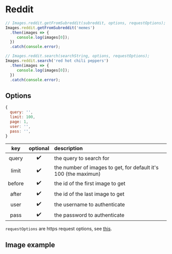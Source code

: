 # Reddit

```js
// Images.reddit.getFromSubreddit(subreddit, options, requestOptions);
Images.reddit.getFromSubreddit('memes')
  .then(images => {
     console.log(images[0]);
  })
  .catch(console.error);

// Images.reddit.search(searchString, options, requestOptions);
Images.reddit.search('red hot chili peppers')
  .then(images => {
     console.log(images[0]);
  })
  .catch(console.error);
```

## Options

```js
{
  query: '',
  limit: 100,
  page: 1,
  user: '',
  pass: '',
}
```

|  key   | optional | description |
|:------:|:--------:|:------------|
| query  | ✔️ | the query to search for |
| limit  | ✔️ | the number of images to get, for default it's 100 (the maximun) |
| before | ✔️ | the id of the first image to get |
| after  | ✔️ | the id of the last image to get |
| user   | ✔️ | the username to authenticate |
| pass   | ✔️ | the password to authenticate |

`requestOptions` are https request options, see [this](https://nodejs.org/api/https.html#httpsrequestoptions-callback).

## Image example

```js

```

```js

```
